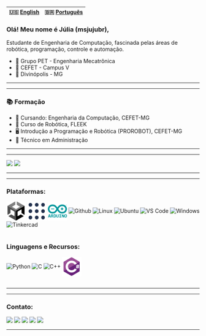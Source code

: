 | 🇺🇸 [English]()| 🇧🇷 [Português](./README.md)|
|----------------------------|--------------------------|

### Olá! Meu nome é Júlia (msjujubr),  
  Estudante de Engenharia de Computação, fascinada pelas áreas de robótica, programação, controle e automação.

- 🤖 Grupo PET - Engenharia Mecatrônica
- 🏢 CEFET - Campus V
- 📌 Divinópolis - MG

---

---

### 📚 Formação
- 📝 Cursando: Engenharia da Computação, CEFET-MG
- 🤖 Curso de Robótica, FLEEK
- 🖥️ Introdução a Programação e Robótica (PROROBOT), CEFET-MG
- 📓 Técnico em Administração

  
---

---

<div>
    <img height="200" src="https://github-readme-stats.vercel.app/api?username=msjujubr&show_icons=true&theme=radical">
    <img height="200" src="https://github-readme-stats.vercel.app/api/top-langs/?username=msjujubr&layout=compact&theme=radical&include_all_commits=true">
</div>

---

---

### Plataformas:
<div style="display: inline_block">
    <img align="center" alt="Unity" height="50" src="https://raw.githubusercontent.com/devicons/devicon/ca28c779441053191ff11710fe24a9e6c23690d6/icons/unity/unity-original.svg">
    <img align="center" alt="ROS" height="50" src="https://raw.githubusercontent.com/devicons/devicon/ca28c779441053191ff11710fe24a9e6c23690d6/icons/ros/ros-original.svg">
    <img align="center" alt="Arduino" height="50" src="https://raw.githubusercontent.com/devicons/devicon/ca28c779441053191ff11710fe24a9e6c23690d6/icons/arduino/arduino-original-wordmark.svg">
    <img Align="center" alt = "Github" width=50 src="https://cdn.jsdelivr.net/gh/devicons/devicon/icons/github/github-original-wordmark.svg">
    <img Align="center" alt = "Linux" width=50 src="https://cdn.jsdelivr.net/gh/devicons/devicon/icons/linux/linux-original.svg">
    <img Align="center" alt = "Ubuntu" width=50 src="https://cdn.jsdelivr.net/gh/devicons/devicon/icons/ubuntu/ubuntu-plain-wordmark.svg">
    <img Align="center" alt = "VS Code" width=50 src="https://cdn.jsdelivr.net/gh/devicons/devicon/icons/vscode/vscode-original.svg">
    <img Align="center" alt = "Windows" width=50 src="https://cdn.jsdelivr.net/gh/devicons/devicon/icons/windows8/windows8-original.svg">
    <img align="center" alt = "Tinkercad" width=100 src = "https://private-user-images.githubusercontent.com/105356707/314665604-6c896944-76c2-4aa6-8ac6-d710ba8631df.svg?jwt=eyJhbGciOiJIUzI1NiIsInR5cCI6IkpXVCJ9.eyJpc3MiOiJnaXRodWIuY29tIiwiYXVkIjoicmF3LmdpdGh1YnVzZXJjb250ZW50LmNvbSIsImtleSI6ImtleTUiLCJleHAiOjE3NDcwNzEzOTUsIm5iZiI6MTc0NzA3MTA5NSwicGF0aCI6Ii8xMDUzNTY3MDcvMzE0NjY1NjA0LTZjODk2OTQ0LTc2YzItNGFhNi04YWM2LWQ3MTBiYTg2MzFkZi5zdmc_WC1BbXotQWxnb3JpdGhtPUFXUzQtSE1BQy1TSEEyNTYmWC1BbXotQ3JlZGVudGlhbD1BS0lBVkNPRFlMU0E1M1BRSzRaQSUyRjIwMjUwNTEyJTJGdXMtZWFzdC0xJTJGczMlMkZhd3M0X3JlcXVlc3QmWC1BbXotRGF0ZT0yMDI1MDUxMlQxNzMxMzVaJlgtQW16LUV4cGlyZXM9MzAwJlgtQW16LVNpZ25hdHVyZT1jNDIzZTIxMDQ3ZDdlZDM5MjU2YmViMjc4N2Y3ZDk4MTVmYWVhNjhkMzFmNTk2MWZmODc0YjBiYTI4ODE1YzJkJlgtQW16LVNpZ25lZEhlYWRlcnM9aG9zdCJ9.WnOaH0Mjv1OfLSYb64qnWVMxAMt3USF63ENt4o0YNbU">
</div>

<br>

### Linguagens e Recursos:
<div style="display: inline_block">
    <img Align="center" alt = "Python" width=50 src="https://cdn.jsdelivr.net/gh/devicons/devicon/icons/python/python-original.svg">
    <img Align="center" alt = "C" width=50 src="https://cdn.jsdelivr.net/gh/devicons/devicon/icons/c/c-original.svg">
    <img Align="center" alt = "C++" width=50 src="https://cdn.jsdelivr.net/gh/devicons/devicon/icons/cplusplus/cplusplus-original.svg">
    <img align="center" alt="Csharp" height="50" src="https://raw.githubusercontent.com/devicons/devicon/ca28c779441053191ff11710fe24a9e6c23690d6/icons/csharp/csharp-original.svg">   
    
</div>

<br>

---

---

### Contato:
<div>
    <a href="https://www.youtube.com/@msjujubr" target="_blank"><img src="https://img.shields.io/badge/YouTube-FF0000?style=for-the-badge&logo=youtube&logoColor=white" target="_blank"></a>
    <a href="https://instagram.com/msjujubr" target="_blank"><img src="https://img.shields.io/badge/-Instagram-%23E4405F?style=for-the-badge&logo=instagram&logoColor=white" target="_blank"></a>
   	<a href="https://www.twitch.tv/msjujubr" target="_blank"><img src="https://img.shields.io/badge/Twitch-9146FF?style=for-the-badge&logo=twitch&logoColor=white" target="_blank"></a>
    <a href = "mailto:juliamourasouza10@gmail.com"><img src="https://img.shields.io/badge/-Gmail-%23333?style=for-the-badge&logo=gmail&logoColor=white" target="_blank"></a>
    <a href="https://www.linkedin.com/in/msjujubr/" target="_blank"><img src="https://img.shields.io/badge/-LinkedIn-%230077B5?style=for-the-badge&logo=linkedin&logoColor=white" target="_blank"></a>
  </div>
  
---
